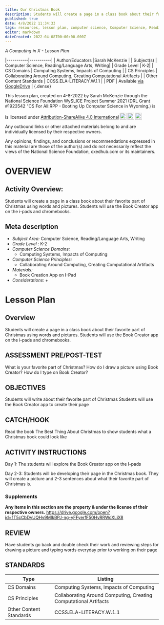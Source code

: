 ```yaml
---
title: Our Christmas Book
description: Students will create a page in a class book about their favorite part of Christmas using words and pictures. Students will use the Book Creator app on the i-pads and chromebooks.
published: true
date: 4/8/2022 11:34:33
tags: resources, lesson plan, computer science, Computer Science, Reading/Language Arts, Writing 
editor: markdown
dateCreated: 2022-04-08T00:00:00.000Z
---
```

*A Computing in X - Lesson Plan*

|-----------|-----------|
| Author/Educators |Sarah McKenzie |
| Subject(s) | Computer Science, Reading/Language Arts, Writing|
| Grade Level | K-2|
| CS Domains | Computing Systems, Impacts of Computing |
| CS Principles | Collaborating Around Computing, Creating Computational Artifacts |
| Other Content Standards | CCSS.ELA-LITERACY.W.1.1 | 
| PDF | Available [via GoogleDrive](https://drive.google.com/open?id=1TyMvlFYgy_xG1mzh7DofG_36qjjdODxZ) |
{.dense}






This lesson plan, created on 4-8-2022 by Sarah McKenzie through the National Science Foundation WySLICE Project Summer 2021 (DRL Grant #1923542 "CS For All:RPP - Booting Up Computer Science in Wyoming.) is  <p xmlns:cc="http://creativecommons.org/ns#" >  is licensed under <a href="http://creativecommons.org/licenses/by-sa/4.0/?ref=chooser-v1" target="_blank" rel="license noopener noreferrer" style="display:inline-block;">Attribution-ShareAlike 4.0 International<img style="height:22px!important;margin-left:3px;vertical-align:text-bottom;" src="https://mirrors.creativecommons.org/presskit/icons/cc.svg?ref=chooser-v1"><img style="height:22px!important;margin-left:3px;vertical-align:text-bottom;" src="https://mirrors.creativecommons.org/presskit/icons/by.svg?ref=chooser-v1"><img style="height:22px!important;margin-left:3px;vertical-align:text-bottom;" src="https://mirrors.creativecommons.org/presskit/icons/sa.svg?ref=chooser-v1"></a></p>


Any outbound links or other attached materials belong to and are individually licensed by their respective owners. 


Any opinions, findings, and conclusions or recommendations expressed in this material are those of the author(s) and do not necessarily reflect the views of the National Science Foundation, cxedhub.com or its maintainers.


# OVERVIEW
## Activity Overview:  
Students will create a page in a class book about their favorite part of Christmas using words and pictures. Students will use the Book Creator app on the i-pads and chromebooks.
## Meta description
+ *Subject Area:* Computer Science, Reading/Language Arts, Writing 
+ *Grade Level :* K-2 
+ *Computer Science Domains:*
   + Computing Systems, Impacts of Computing
+ *Computer Science Principles:*
   + Collaborating Around Computing, Creating Computational Artifacts
+ *Materials:* 
   + Book Creation App on I-Pad
+ *Considerations:*
   + 


# Lesson Plan
## Overview
Students will create a page in a class book about their favorite part of Christmas using words and pictures. Students will use the Book Creator app on the i-pads and chromebooks.
## ASSESSMENT PRE/POST-TEST
What is your favorite part of Christmas?
How do I draw a picture using Book Creator?
How do I type on Book Creator?
## OBJECTIVES
Students will write about their favorite part of Christmas
Students will use the Book Creator app to create their page


## CATCH/HOOK
Read the book The Best Thing About Christmas to show students what a Christmas book could look like


## ACTIVITY INSTRUCTIONS
Day 1: 
The students will explore the Book Creator app on the I-pads


Day 2-3:
Students will be developing their page in the Christmas book. They will create a picture and 2-3 sentences about what their favorite part of Christmas is.


### Supplements
**Any items in this section are the property & under the license of their respective owners.**
https://drive.google.com/open?id=1T5cCbDyUQHv9MlkBPJ-ng-yFFyerfF50HvRRWcXLiX8




## REVIEW
Have students go back and double check their work and reviewing steps for drawing a picture and typing words everyday prior to working on their page
## STANDARDS        
| Type | Listing | 
|-----------|-----------|
| CS Domains  | Computing Systems, Impacts of Computing|
| CS Principles   | Collaborating Around Computing, Creating Computational Artifacts|
| Other Content Standards | CCSS.ELA-LITERACY.W.1.1  |